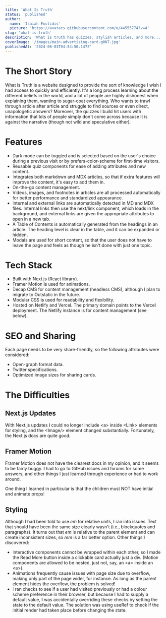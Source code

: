 ```yaml
---
title: 'What Is Truth'
status: 'published'
author:
  name: 'Isaiah Foulidis'
  picture: 'https://avatars.githubusercontent.com/u/44555774?v=4'
slug: 'what-is-truth'
description: 'What is truth has quizzes, stylish articles, and more...'
coverImage: '/images/main-advertising-card-g0NT.jpg'
publishedAt: '2024-06-03T04:54:50.147Z'
---
```


# The Short Story

What is Truth is a website designed to provide the sort of knowledge I wish I had access to quickly and efficiently. It's a long process learning about the different beliefs in the world, and a lot of people are highly dishonest when explaining them, wanting to sugar-coat everything. Who wants to trawl through article after article and struggle to find sources or even direct, unapologetic answers? Moreover, the quizzes I build hit users with information that lots of people simply don't come across because it is against the narrative (though not wild and speculative either).

# Features

- Dark mode can be toggled and is selected based on the user's choice during a previous visit or by prefers-color-scheme for first-time visitors.
- Reusable quiz components for ease of adding attributes and new content.
- Integrates both markdown and MDX articles, so that if extra features will improve the content, it's easy to add them in.
- On-the-go content management.
- Videos, images, and footnotes in articles are all processed automatically for better performance and standardized appearance.
- Internal and external links are automatically detected in MD and MDX files. Internal links then use the next/link component, which loads in the background, and external links are given the appropriate attributes to open in a new tab.
- A Table of Contents is automatically generated from the headings in an article. The heading level is clear in the table, and it can be expanded or hidden.
- Modals are used for short content, so that the user does not have to leave the page and feels as though he isn't done with just one topic.

# Tech Stack

- Built with Next.js (React library).
- Framer Motion is used for animations.
- Decap CMS for content management (headless CMS), although I plan to migrate to Outstatic in the future.
- Modular CSS is used for readability and flexibility.
- Hosted on Netlify and Vercel. The primary domain points to the Vercel deployment. The Netlify instance is for content management (see below).

# SEO and Sharing

Each page needs to be very share-friendly, so the following attributes were considered:

- Open-graph format data.
- Twitter specifications.
- Optimized image sizes for sharing cards.

# The Difficulties

## Next.js Updates

With Next.js updates I could no longer include &lt;a&gt; inside &lt;Link&gt; elements for styling, and the &lt;Image/&gt; element changed substantially. Fortunately, the Next.js docs are quite good.

## Framer Motion

Framer Motion does not have the clearest docs in my opinion, and it seems to be fairly buggy. I had to go to GitHub issues and forums for some answers, and other things I just learned through experience or had to work around.

One thing I learned in particular is that the children must NOT have initial and animate props!

## Styling

Although I had been told to use *em* for relative units, I ran into issues. Text that should have been the same size clearly wasn't (i.e., blockquotes and paragraphs). It turns out that *em* is relative to the parent element and can create inconsistent sizes, so *rem* is a far better option. Other things I discovered:

- Interactive components cannot be wrapped within each other, so I made the Read More button inside a clickable card actually just a div. (Motion components are allowed to be nested, just not, say, an &lt;a&gt; inside an &lt;a&gt;).
- Animations frequently cause issues with page size due to overflow, making only part of the page wider, for instance. As long as the parent element hides the overflow, the problem is solved!
- I ran checks to see if a user had visited previously or had a colour scheme preference in their browser, but because I had to supply a default value, I was accidentally overriding these checks by setting the state to the default value. The solution was using useRef to check if the initial render had taken place before changing the state.